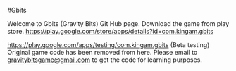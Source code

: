 #Gbits

Welcome to Gbits (Gravity Bits) Git Hub page. Download the game from play store. https://play.google.com/store/apps/details?id=com.kingam.gbits

https://play.google.com/apps/testing/com.kingam.gbits (Beta testing)
Original game code has been removed from here. Please email to gravitybitsgame@gmail.com to get the code for learning purposes.
